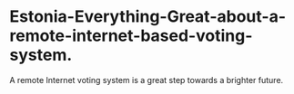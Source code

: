 # Estonia-Everything-Great-about-a-remote-internet-based-voting-system.
A remote Internet voting system is a great step towards a brighter future.
